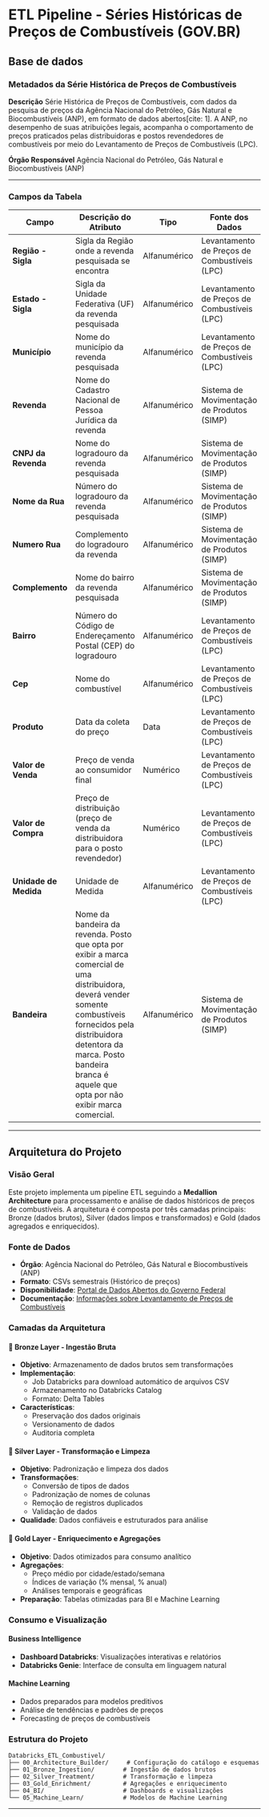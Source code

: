 # ETL Pipeline - Séries Históricas de Preços de Combustíveis (GOV.BR)

## Base de dados

### **Metadados da Série Histórica de Preços de Combustíveis**

**Descrição**
Série Histórica de Preços de Combustíveis, com dados da pesquisa de preços da Agência Nacional do Petróleo, Gás Natural e Biocombustíveis (ANP), em formato de dados abertos[cite: 1]. A ANP, no desempenho de suas atribuições legais, acompanha o comportamento de preços praticados pelas distribuidoras e postos revendedores de combustíveis por meio do Levantamento de Preços de Combustíveis (LPC).

**Órgão Responsável**
Agência Nacional do Petróleo, Gás Natural e Biocombustíveis (ANP)

---

### **Campos da Tabela**

| Campo | Descrição do Atributo | Tipo | Fonte dos Dados |
|---|---|---|---|
| **Região - Sigla** | Sigla da Região onde a revenda pesquisada se encontra | Alfanumérico | Levantamento de Preços de Combustíveis (LPC) |
| **Estado - Sigla** | Sigla da Unidade Federativa (UF) da revenda pesquisada | Alfanumérico | Levantamento de Preços de Combustíveis (LPC) |
| **Município** | Nome do município da revenda pesquisada | Alfanumérico | Levantamento de Preços de Combustíveis (LPC) |
| **Revenda** | Nome do Cadastro Nacional de Pessoa Jurídica da revenda | Alfanumérico | Sistema de Movimentação de Produtos (SIMP) |
| **CNPJ da Revenda**| Nome do logradouro da revenda pesquisada | Alfanumérico | Sistema de Movimentação de Produtos (SIMP) |
| **Nome da Rua** | Número do logradouro da revenda pesquisada | Alfanumérico | Sistema de Movimentação de Produtos (SIMP) |
| **Numero Rua** | Complemento do logradouro da revenda | Alfanumérico | Sistema de Movimentação de Produtos (SIMP) |
| **Complemento** | Nome do bairro da revenda pesquisada | Alfanumérico | Sistema de Movimentação de Produtos (SIMP) |
| **Bairro** | Número do Código de Endereçamento Postal (CEP) do logradouro | Alfanumérico | Levantamento de Preços de Combustíveis (LPC) |
| **Cep** | Nome do combustível | Alfanumérico | Levantamento de Preços de Combustíveis (LPC) |
| **Produto** | Data da coleta do preço | Data | Levantamento de Preços de Combustíveis (LPC) |
| **Valor de Venda**| Preço de venda ao consumidor final | Numérico | Levantamento de Preços de Combustíveis (LPC) |
| **Valor de Compra** | Preço de distribuição (preço de venda da distribuidora para o posto revendedor) | Numérico | Levantamento de Preços de Combustíveis (LPC) |
| **Unidade de Medida** | Unidade de Medida | Alfanumérico | Levantamento de Preços de Combustíveis (LPC)  |
| **Bandeira** | Nome da bandeira da revenda. Posto que opta por exibir a marca comercial de uma distribuidora, deverá vender somente combustíveis fornecidos pela distribuidora detentora da marca. Posto bandeira branca é aquele que opta por não exibir marca comercial. | Alfanumérico | Sistema de Movimentação de Produtos (SIMP) |

---

## Arquitetura do Projeto

### **Visão Geral**

Este projeto implementa um pipeline ETL seguindo a **Medallion Architecture** para processamento e análise de dados históricos de preços de combustíveis. A arquitetura é composta por três camadas principais: Bronze (dados brutos), Silver (dados limpos e transformados) e Gold (dados agregados e enriquecidos).

### **Fonte de Dados**

- **Órgão**: Agência Nacional do Petróleo, Gás Natural e Biocombustíveis (ANP)
- **Formato**: CSVs semestrais (Histórico de preços)
- **Disponibilidade**: [Portal de Dados Abertos do Governo Federal](https://dados.gov.br/dados/conjuntos-dados/serie-historica-de-precos-de-combustiveis-e-de-glp)
- **Documentação**: [Informações sobre Levantamento de Preços de Combustíveis](https://www.gov.br/anp/pt-br/assuntos/precos-e-defesa-da-concorrencia/precos/precos-revenda-e-de-distribuicao-combustiveis/informacoes-levantamento-de-precos-de-combustiveis)

### **Camadas da Arquitetura**

#### **🥉 Bronze Layer - Ingestão Bruta**
- **Objetivo**: Armazenamento de dados brutos sem transformações
- **Implementação**: 
  - Job Databricks para download automático de arquivos CSV
  - Armazenamento no Databricks Catalog
  - Formato: Delta Tables
- **Características**:
  - Preservação dos dados originais
  - Versionamento de dados
  - Auditoria completa

#### **🥈 Silver Layer - Transformação e Limpeza**
- **Objetivo**: Padronização e limpeza dos dados
- **Transformações**:
  - Conversão de tipos de dados
  - Padronização de nomes de colunas
  - Remoção de registros duplicados
  - Validação de dados
- **Qualidade**: Dados confiáveis e estruturados para análise

#### **🥇 Gold Layer - Enriquecimento e Agregações**
- **Objetivo**: Dados otimizados para consumo analítico
- **Agregações**:
  - Preço médio por cidade/estado/semana
  - Índices de variação (% mensal, % anual)
  - Análises temporais e geográficas
- **Preparação**: Tabelas otimizadas para BI e Machine Learning

### **Consumo e Visualização**

#### **Business Intelligence**
- **Dashboard Databricks**: Visualizações interativas e relatórios
- **Databricks Genie**: Interface de consulta em linguagem natural

#### **Machine Learning**
- Dados preparados para modelos preditivos
- Análise de tendências e padrões de preços
- Forecasting de preços de combustíveis

### **Estrutura do Projeto**

```
Databricks_ETL_Combustivel/
├── 00_Architecture_Builder/     # Configuração do catálogo e esquemas
├── 01_Bronze_Ingestion/        # Ingestão de dados brutos
├── 02_Silver_Treatment/        # Transformação e limpeza
├── 03_Gold_Enrichment/         # Agregações e enriquecimento
├── 04_BI/                      # Dashboards e visualizações
└── 05_Machine_Learn/           # Modelos de Machine Learning
```

---

